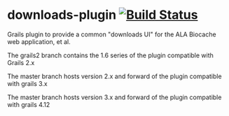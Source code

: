 # downloads-plugin  [![Build Status](https://travis-ci.org/AtlasOfLivingAustralia/downloads-plugin.svg?branch=master)](https://travis-ci.org/AtlasOfLivingAustralia/downloads-plugin)
Grails plugin to provide a common "downloads UI" for the ALA Biocache web application, et al.

The grails2 branch contains the 1.6 series of the plugin compatible with Grails 2.x

The master branch hosts version 2.x and forward of the plugin compatible with grails 3.x

The master branch hosts version 3.x and forward of the plugin compatible with grails 4.12

